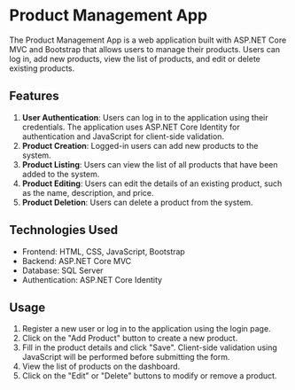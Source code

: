 # Product Management App

The Product Management App is a web application built with ASP.NET Core MVC and Bootstrap that allows users to manage their products. Users can log in, add new products, view the list of products, and edit or delete existing products.

## Features

1. **User Authentication**: Users can log in to the application using their credentials. The application uses ASP.NET Core Identity for authentication and JavaScript for client-side validation.
2. **Product Creation**: Logged-in users can add new products to the system.
3. **Product Listing**: Users can view the list of all products that have been added to the system.
4. **Product Editing**: Users can edit the details of an existing product, such as the name, description, and price.
5. **Product Deletion**: Users can delete a product from the system.

## Technologies Used

- Frontend: HTML, CSS, JavaScript, Bootstrap
- Backend: ASP.NET Core MVC
- Database: SQL Server
- Authentication: ASP.NET Core Identity


## Usage

1. Register a new user or log in to the application using the login page.
2. Click on the "Add Product" button to create a new product.
3. Fill in the product details and click "Save". Client-side validation using JavaScript will be performed before submitting the form.
4. View the list of products on the dashboard.
5. Click on the "Edit" or "Delete" buttons to modify or remove a product.
